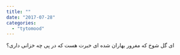 ```yaml
---
title: ""
date: "2017-07-28"
categories: 
  - "tytomood"
---
```


ای گل شوخ که مغرور بهاران شده ای خبرت هست که در پی چه خزانی داری؟
